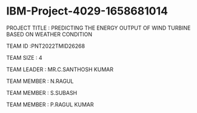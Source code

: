 # IBM-Project-4029-1658681014


PROJECT TITLE : PREDICTING THE ENERGY OUTPUT OF WIND TURBINE BASED ON WEATHER CONDITION

TEAM ID :PNT2022TMID26268

TEAM SIZE : 4

TEAM LEADER : MR.C.SANTHOSH KUMAR

TEAM MEMBER : N.RAGUL

TEAM MEMBER : S.SUBASH

TEAM MEMBER : P.RAGUL KUMAR

